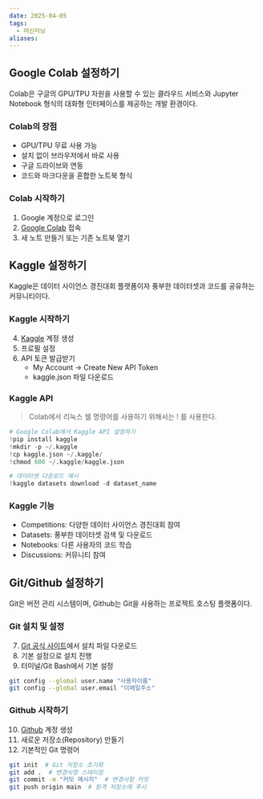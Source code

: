 ```yaml
---
date: 2025-04-05
tags:
  - 머신러닝
aliases:
---
```


## Google Colab 설정하기

Colab은 구글의 GPU/TPU 자원을 사용할 수 있는 클라우드 서비스와 Jupyter Notebook 형식의 대화형 인터페이스를 제공하는 개발 환경이다. 

### Colab의 장점
* GPU/TPU 무료 사용 가능
* 설치 없이 브라우저에서 바로 사용
* 구글 드라이브와 연동
* 코드와 마크다운을 혼합한 노트북 형식

### Colab 시작하기
1. Google 계정으로 로그인
2. [Google Colab](https://colab.research.google.com/) 접속
3. 새 노트 만들기 또는 기존 노트북 열기

## Kaggle 설정하기

Kaggle은 데이터 사이언스 경진대회 플랫폼이자 풍부한 데이터셋과 코드를 공유하는 커뮤니티이다.

### Kaggle 시작하기
4. [Kaggle](https://www.kaggle.com/) 계정 생성
5. 프로필 설정
6. API 토큰 발급받기
   * My Account → Create New API Token
   * kaggle.json 파일 다운로드

### Kaggle API

>  Colab에서 리눅스 쉘 명령어를 사용하기 위해서는 ! 를 사용한다.

```python
# Google Colab에서 Kaggle API 설정하기
!pip install kaggle
!mkdir -p ~/.kaggle
!cp kaggle.json ~/.kaggle/
!chmod 600 ~/.kaggle/kaggle.json

# 데이터셋 다운로드 예시
!kaggle datasets download -d dataset_name
```

### Kaggle 기능
* Competitions: 다양한 데이터 사이언스 경진대회 참여
* Datasets: 풍부한 데이터셋 검색 및 다운로드
* Notebooks: 다른 사용자의 코드 학습
* Discussions: 커뮤니티 참여


## Git/Github 설정하기

Git은 버전 관리 시스템이며, Github는 Git을 사용하는 프로젝트 호스팅 플랫폼이다.

### Git 설치 및 설정
7. [Git 공식 사이트](https://git-scm.com/)에서 설치 파일 다운로드
8. 기본 설정으로 설치 진행
9. 터미널/Git Bash에서 기본 설정
```bash
git config --global user.name "사용자이름"
git config --global user.email "이메일주소"
```

### Github 시작하기
10. [Github](https://github.com/) 계정 생성
11. 새로운 저장소(Repository) 만들기
12. 기본적인 Git 명령어
```bash
git init  # Git 저장소 초기화
git add .  # 변경사항 스테이징
git commit -m "커밋 메시지"  # 변경사항 커밋
git push origin main  # 원격 저장소에 푸시
```